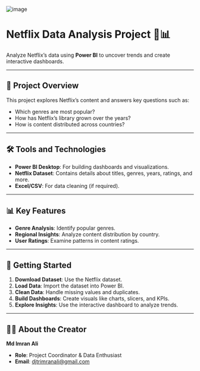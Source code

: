 ![image](https://github.com/user-attachments/assets/d615bf2a-4039-41a9-bea1-9e9da65b9a37)



# Netflix Data Analysis Project 🎥📊  

Analyze Netflix’s data using **Power BI** to uncover trends and create interactive dashboards.  

---

## 📝 Project Overview  

This project explores Netflix’s content and answers key questions such as:  
- Which genres are most popular?  
- How has Netflix’s library grown over the years?  
- How is content distributed across countries?  

---

## 🛠️ Tools and Technologies  

- **Power BI Desktop**: For building dashboards and visualizations.  
- **Netflix Dataset**: Contains details about titles, genres, years, ratings, and more.  
- **Excel/CSV**: For data cleaning (if required).  

---

## 📊 Key Features  

- **Genre Analysis**: Identify popular genres.   
- **Regional Insights**: Analyze content distribution by country.  
- **User Ratings**: Examine patterns in content ratings.  

---

## 🚀 Getting Started  

1. **Download Dataset**: Use the Netflix dataset.  
2. **Load Data**: Import the dataset into Power BI.  
3. **Clean Data**: Handle missing values and duplicates.  
4. **Build Dashboards**: Create visuals like charts, slicers, and KPIs.  
5. **Explore Insights**: Use the interactive dashboard to analyze trends.  

---

## 👨‍💻 About the Creator  

**Md Imran Ali**  
- **Role**: Project Coordinator & Data Enthusiast  
- **Email**: djtrimranali@gmail.com  
  

